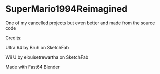 # SuperMario1994Reimagined
One of my cancelled projects but even better and made from the source code

Credits:

Ultra 64 by Bruh on SketchFab

Wii U by elouisetrewartha on SketchFab

Made with Fast64 Blender
